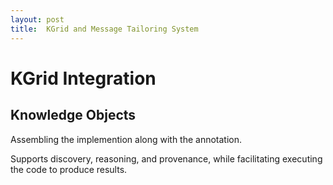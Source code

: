 ```yaml
---
layout: post
title:  KGrid and Message Tailoring System
---
```

# KGrid Integration

## Knowledge Objects
Assembling the implemention along with the annotation.

Supports discovery, reasoning, and provenance, while facilitating executing the code to produce results. 
